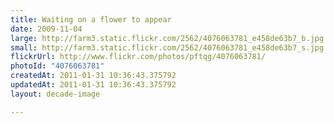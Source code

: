 ```yaml
---
title: Waiting on a flower to appear
date: 2009-11-04
large: http://farm3.static.flickr.com/2562/4076063781_e458de63b7_b.jpg
small: http://farm3.static.flickr.com/2562/4076063781_e458de63b7_s.jpg
flickrUrl: http://www.flickr.com/photos/pftqg/4076063781/
photoId: "4076063781"
createdAt: 2011-01-31 10:36:43.375792
updatedAt: 2011-01-31 10:36:43.375792
layout: decade-image

---
```


